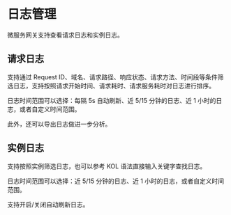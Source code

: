 # 日志管理

微服务网关支持查看请求日志和实例日志。

## 请求日志

支持通过 Request ID、域名、请求路径、响应状态、请求方法、时间段等条件筛选日志，支持按照请求开始时间、请求耗时、请求服务耗时对日志进行排序。

日志时间范围可以选择：每隔 5s 自动刷新、近 5/15 分钟的日志、近 1 小时的日志，或者自定义时间范围。

此外，还可以导出日志做进一步分析。

## 实例日志

支持按照实例筛选日志，也可以参考 KOL 语法直接输入关键字查找日志。

日志时间范围可以选择：近 5/15 分钟的日志、近 1 小时的日志，或者自定义时间范围。

支持开启/关闭自动刷新日志。